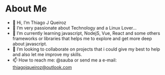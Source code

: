 # About Me

- 👋 Hi, I’m Thiago J Queiroz
- 👀 I’m very passionate about Technology and a Linux Lover...
- 🌱 I’m currently learning javascript, NodejS, Vue, React and some others frameworks or libraries that helps me to explore and get more deep about javascript.
- 💞️ I’m looking to collaborate on projects that i could give my best to help and also let me improve my skills.
- 📫 How to reach me: @sauba or send me a e-mail: thiagojqueiroz@outlook.com
